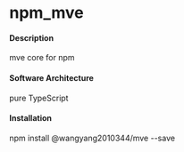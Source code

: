 # npm_mve

#### Description
mve core for npm

#### Software Architecture
pure TypeScript

#### Installation
npm install @wangyang2010344/mve --save